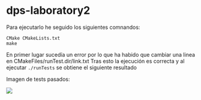 # dps-laboratory2

Para ejecutarlo he seguido los siguientes comnandos:

```properties
CMake CMakeLists.txt
make
```

En primer lugar sucedía un error por lo que ha habido que cambiar una linea en CMakeFiles/runTest.dir/link.txt
Tras esto la ejecución es correcta y al ejecutar `./runTests` se obtiene el siguiente resultado

Imagen de tests pasados:

<img src="testPassed.png"></img>
